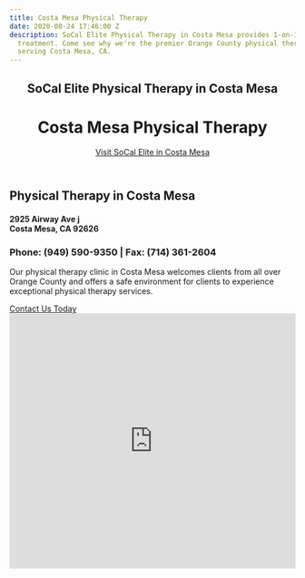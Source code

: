 ```yaml
---
title: Costa Mesa Physical Therapy
date: 2020-08-24 17:46:00 Z
description: SoCal Elite Physical Therapy in Costa Mesa provides 1-on-1 physical therapy
  treatment. Come see why we're the premier Orange County physical therapy clinic
  serving Costa Mesa, CA.
---
```


<!-- Costa Mesa Location Page -->
  <!-- Header -->
  <header id="costa mesa">
    <div class="container">
      <div class="intro-text">
        <div><h2 class="intro-lead-in">SoCal Elite Physical Therapy in Costa Mesa</h2></div>
        <div><h1 class="intro-heading">Costa Mesa Physical Therapy</h1></div>
        <a href="#location-content" class="page-scroll btn btn-xl">Visit SoCal Elite in Costa Mesa</a>
      </div>
    </div>
  </header>
  <section id="location-content">
    <div class="container">
      <div class="row">
        <div class="col-lg-6">
          <h2 class="section-heading">Physical Therapy in Costa Mesa</h2>
          <h4 class="subheading">2925 Airway Ave j<br> Costa Mesa, CA 92626</h4></a>
          <h3 class="section-subheading text-muted locations">Phone: (949) 590-9350 | Fax: (714) 361-2604</h3>
          <p class="text-muted">Our physical therapy clinic in Costa Mesa welcomes clients from all over Orange County and offers a safe environment for clients to experience exceptional physical therapy services.</p>
          <a href="#contact" class="page-scroll btn btn-xl" id="location-contact-btn">Contact Us Today</a>
        </div>
        <div class="col-lg-6">
          <iframe src="https://www.google.com/maps/embed?pb=!1m18!1m12!1m3!1d3317.0684819551434!2d-117.8270578847926!3d33.758896180686726!2m3!1f0!2f0!3f0!3m2!1i1024!2i768!4f13.1!3m3!1m2!1s0x80dcdbd3675d4ac9%3A0x74b108b993dfae94!2s17602%2017th%20St%20%23106%2C%20Tustin%2C%20CA%2092780!5e0!3m2!1sen!2sus!4v1589049720068!5m2!1sen!2sus" width="100%" height="450" frameborder="0" style="border:0" allowfullscreen></iframe>
        </div>
      </div>
    </div>
  </section>
